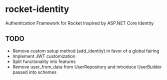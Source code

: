# rocket-identity
Authentication Framework for Rocket Inspired by ASP.NET Core Identity

## TODO

* Remove custom setup method (add_identity) in favor of a global fairing
* Implement JWT customization
* Split functionality into features
* Remove user_from_data from UserRepository and introduce UserBuilder passed into schemes